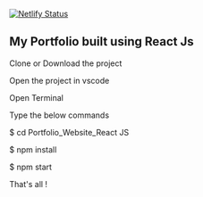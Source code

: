[![Netlify Status](https://api.netlify.com/api/v1/badges/348a2d65-1fc0-4945-8038-00100432a2e1/deploy-status)](https://app.netlify.com/sites/jai-dewani/deploys)

## My Portfolio built using React Js

Clone or Download the project

Open the project in vscode

Open Terminal

Type the below commands

$ cd Portfolio_Website_React JS

$ npm install

$ npm start

That's all !
